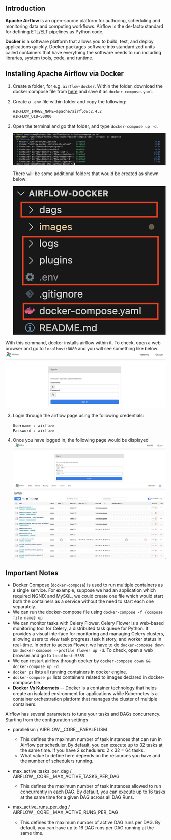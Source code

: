Introduction
------------
**Apache Airflow** is an open-source platform for authoring, scheduling and monitoring data and computing workflows. Airflow is the de-facto standard for defining ETL/ELT pipelines as Python code.

**Docker** is a software platform that allows you to build, test, and deploy applications quickly. Docker packages software into standardized units called containers that have everything the software needs to run including libraries, system tools, code, and runtime.

Installing Apache Airflow via Docker
------------------------------------
1. Create a folder, for e.g. `airflow-docker`. Within the folder, download the docker compose file from [here](https://airflow.apache.org/docs/apache-airflow/2.5.1/docker-compose.yaml) and save it as `docker-compose.yaml`.

2. Create a `.env` file within folder and copy the following:

	~~~
	AIRFLOW_IMAGE_NAME=apache/airflow:2.4.2
	AIRFLOW_UID=50000
	~~~

2. Open the terminal and go that folder, and type `docker-compose up -d`.

    ![alt text](images/docker-airflow.png "Installing airflow through docker")

	There will be some additional folders that would be created as shown below:

	![alt text](images/docker-airflow2.png "Airflow through docker")


With this command, docker installs airflow within it. To check, open a web browser and go to `localhost:8080` and you will see something like below:
![alt text](images/airflow-login.png "Airflow login page")

3. Login through the airflow page using the following credentials:
	~~~
	Username : airflow
	Password : airflow
	~~~

4. Once you have logged in, the following page would be displayed
![alt text](images/airflow-login2.png "Airflow login page")
![alt text](images/airflow-login3.png "Airflow login page")


Important Notes
---------------
+ Docker Compose (`docker-compose`) is used to run multiple containers as a single service. For example, suppose we had an application which required NGNIX and MySQL, we could create one file which would start both the containers as a service without the need to start each one separately.
+ We can run the docker-compose file using `docker-compose -f {compose file name} up`
+ We can monitor tasks with Celery Flower. Celery Flower is a web-based monitoring tool for Celery, a distributed task queue for Python. It provides a visual interface for monitoring and managing Celery clusters, allowing users to view task progress, task history, and worker status in real-time.
In order to access Flower, we have to do `docker-compose down && docker-compose --profile flower up -d`. To check, open a web browser and go to `localhost:5555`
+ We can restart airflow through docker by `docker-compose down && docker-compose up -d`
+ `docker ps` lists all running containers in docker engine. 
+ `docker-compose ps` lists containers related to images declared in docker-compose file.
+ **Docker Vs Kubernets** -- Docker is a container technology that helps create an isolated environment for applications while Kubernetes is a container orchestration platform that manages the cluster of multiple containers.

Airflow has several parameters to tune your tasks and DAGs concurrency. Starting from the configuration settings
+ parallelism / AIRFLOW__CORE__PARALELISM
	- This defines the maximum number of task instances that can run in Airflow per scheduler. By default, you can execute up to 32 tasks at the same time. If you have 2 schedulers: 2 x 32 = 64 tasks.
	- What value to define here depends on the resources you have and the number of schedulers running.

+ max_active_tasks_per_dag / AIRFLOW__CORE__MAX_ACTIVE_TASKS_PER_DAG
	- This defines the maximum number of task instances allowed to run concurrently in each DAG. By default, you can execute up to 16 tasks at the same time for a given DAG across all DAG Runs.

+ max_active_runs_per_dag / AIRFLOW__CORE__MAX_ACTIVE_RUNS_PER_DAG
	- This defines the maximum number of active DAG runs per DAG. By default, you can have up to 16 DAG runs per DAG running at the same time.